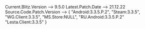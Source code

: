 Current.Blitz.Version --> 9.5.0
Latest.Patch.Date --> 21.12.22
Source.Code.Patch.Version --> {
								"Android:3.3.5.P.2",
								"Steam:3.3.5",
								"WG.Client:3.3.5",
								"MS.Store:NULL",
								"RU.Android:3.3.5.P.2"
								"Lesta.Client:3.3.5"
							  }